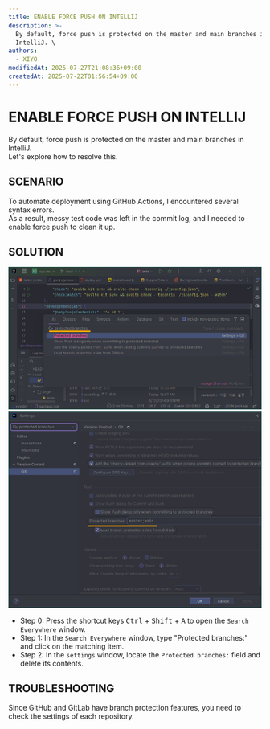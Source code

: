 ```yaml
---
title: ENABLE FORCE PUSH ON INTELLIJ
description: >-
  By default, force push is protected on the master and main branches in
  IntelliJ. \
authors:
  - XIYO
modifiedAt: 2025-07-27T21:08:36+09:00
createdAt: 2025-07-22T01:56:54+09:00
---
```

# ENABLE FORCE PUSH ON INTELLIJ

By default, force push is protected on the master and main branches in IntelliJ. \
Let's explore how to resolve this.

## SCENARIO

To automate deployment using GitHub Actions, I encountered several syntax errors. \
As a result, messy test code was left in the commit log, and I needed to enable force push to clean it up.

## SOLUTION

![open search everywhere](./assets/enable-force-push-20240918104825841.png)
![modify protected branch](./assets/enable-force-push-20240918104833418.png)

- Step 0: Press the shortcut keys <kbd>Ctrl</kbd> + <kbd>Shift</kbd> + <kbd>A</kbd> to open the `Search Everywhere` window.  
- Step 1: In the `Search Everywhere` window, type "Protected branches:" and click on the matching item.  
- Step 2: In the `settings` window, locate the `Protected branches:` field and delete its contents.

## TROUBLESHOOTING

Since GitHub and GitLab have branch protection features, you need to check the settings of each repository.

